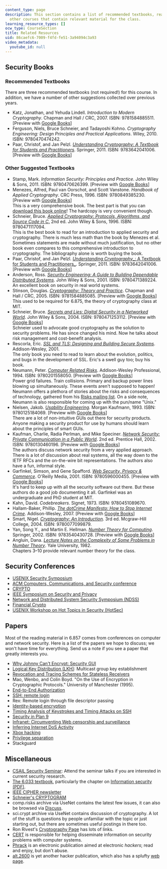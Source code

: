 ```yaml
---
content_type: page
description: This section contains a list of recommended textbooks, readings, and
  other courses that contain relevant material for the class.
learning_resource_types: []
ocw_type: CourseSection
title: Related Resources
uid: 86caefc6-7009-f4fd-fe51-3a94094c3a93
video_metadata:
  youtube_id: null
---
```


Security Books
--------------

### Recommended Textbooks

There are three recommended textbooks (not required!) for this course. In addition, we have a number of other suggestions collected over previous years.

*   Katz, Jonathan, and Yehuda Lindell. _Introduction to Modern Cryptography_. Chapman and Hall / CRC, 2007. ISBN: 9781584885511. \[Preview with [Google Books](http://books.google.com/books?id=TTtVKHdOcDoC&pg=PAfrontcover)\]
*   Ferguson, Niels, Bruce Schneier, and Tadayoshi Kohno. _Cryptography Engineering: Design Principles and Practical Applications_. Wiley, 2010. ISBN: 9780470474242.
*   Paar, Christof, and Jan Pelzl. [_Understanding Cryptography: A Textbook for Students and Practitioners_](http://www.springer.com/computer/security+and+cryptology/book/978-3-642-04100-6). Springer, 2011. ISBN: 9783642041006. \[Preview with [Google Books](http://books.google.com/books?id=f24wFELSzkoC&pg=PAfrontcover)\]

### Other Suggested Textbooks

*   Stamp, Mark. _Information Security: Principles and Practice_. John Wiley & Sons, 2011. ISBN: 9780470626399. \[Preview with [Google Books](http://books.google.com/books?id=UW3SS9P9hdEC&pg=PAfrontcover)\]
*   Menezes, Alfred, Paul van Oorschot, and Scott Vanstone. _Handbook of Applied Cryptography_. CRC Press, 1996. ISBN: 9780849385230. \[Preview with [Google Books](http://books.google.com/books?id=MhvcBQAAQBAJ&pg=PAfrontcover)\]  
    This is a very comprehensive book. The best part is that you can [download this book online](http://www.cacr.math.uwaterloo.ca/hac/)! The hardcopy is very convenient though.
*   Schneier, Bruce. [_Applied Cryptography: Protocols, Algorithms, and Source Code in C_.](http://www.schneier.com/book-applied.html) 2nd ed. John Wiley & Sons, 1996. ISBN: 9780471117094.  
    This is the best book to read for an introduction to applied security and cryptography. There is much less math than the book by Menezes et al. Sometimes statements are made without much justification, but no other book even compares to this comprehensive introduction to cryptography. The bibliography alone is worth buying the book.
*   Paar, Christof, and Jan Pelzl. [_Understanding Cryptography__: A Textbook for Students and Practitioners_](http://www.springer.com/computer/security+and+cryptology/book/978-3-642-04100-6). Springer, 2011. ISBN: 9783642041006. \[Preview with [Google Books](http://books.google.com/books?id=f24wFELSzkoC&pg=PAfrontcover)\]
*   Anderson, Ross. [_Security Engineering: A Guide to Building Dependable Distributed Systems_](http://www.cl.cam.ac.uk/~rja14/book.html). John Wiley & Sons, 2001. ISBN: 9780471389224.  
    An excellent book on security in real world systems.
*   Stinson, Douglas. [_Cryptography: Theory and Practice_](https://labs.xjtudlc.com/labs/wldmt1/reading%20list/books/Network%20security%20and%20crypto/Cryptography%20Theory%20and%20Practice.pdf). Chapman and Hall / CRC, 2005. ISBN: 9781584885085. \[Preview with [Google Books](http://books.google.com/books?id=uhl_kYfpgo4C&pg=PAfrontcover)\]  
    This used to be required for 6.875, the theory of cryptography class at MIT.
*   Schneier, Bruce. [_Secrets and Lies: Digital Security in a Networked World_](http://www.schneier.com/book-sandl.html). John Wiley & Sons, 2004. ISBN: 9780471253112. \[Preview with [Google Books](http://books.google.com/books?id=z_7CAjmql6kC&pg=PAfrontcover)\]  
    Schneier used to advocate good cryptography as the solution to security problems. He has since changed his mind. Now he talks about risk management and cost-benefit analysis.
*   Rescorla, Eric. [_SSL and TLS: Designing and Building Secure Systems_](http://www.pearson.ch/1471/9780201615982/SSL-and-TLS-Designing-and-Building.aspx). Addison-Wesley, 2001.  
    The only book you need to read to learn about the evolution, politics, and bugs in the development of SSL. Eric's a swell guy too; buy his book.
*   Neumann, Peter. [_Computer Related Risks_](http://www.csl.sri.com/users/neumann/neumann-book.html). Addison-Wesley Professional, 1994. ISBN: 9780201558050. \[Preview with [Google Books](http://books.google.com/books?id=8d-qU8K0BN4C&pg=PAfrontcover)\]  
    Power grid failures. Train collisions. Primary and backup power lines blowing up simultaneously. These events aren't supposed to happen! Neumann offers a plethora of stories about the risks and consequences of technology, gathered from his [Risks mailing list](http://catless.ncl.ac.uk/Risks). On a side note, Neumann is also responsible for coming up with the pun/name "Unix."
*   Nielsen, Jakob. [_Usability Engineering_](http://www.useit.com/jakob/useengbook.html). Morgan Kaufmann, 1993. ISBN: 9780125184069. \[Preview with [Google Books](http://books.google.com/books?id=95As2OF67f0C&pg=PAfrontcover)\]  
    There are a lot of non-intuitive GUIs out there for security products. Anyone making a security product for use by humans should learn about the principles of smart GUIs.
*   Kaufman, Charlie, Radia Perlman, and Mike Speciner. [_Network Security: Private Communication in a Public World_](https://www.amazon.com/Network-Security-Private-Communication-Public/dp/0130460192). 2nd ed. Prentice Hall, 2002. ISBN: 9780130460196. \[Preview with [Google Books](http://books.google.com/books?id=wxMqaz4JMb0C&pg=PAfrontcover)\]  
    The authors discuss network security from a very applied approach. There is a lot of discussion about real systems, all the way down to the IETF RFCs and the on-the-wire bit representations. The authors also have a fun, informal style.
*   Garfinkel, Simson, and Gene Spafford. [_Web Security, Privacy & Commerce_](http://www.oreilly.com/catalog/websec2/). O'Reilly Media, 2001. ISBN: 9780596000455. \[Preview with [Google Books](http://books.google.com/books?id=jIBH98wwuv8C&pg=PAfrontcover)\]  
    It's hard to keep up with all the security software out there. But these authors do a good job documenting it all. Garfinkel was an undergraduate and PhD student at MIT.
*   Kahn, David. _Codebreakers_. Signet, 1973. ISBN: 9780451089670.
*   Hallam-Baker, Phillip. [_The dotCrime Manifesto: How to Stop Internet Crime_](https://commons.erau.edu/cgi/viewcontent.cgi?article=1143&context=publication). Addison-Wesley, 2007. \[Preview with [Google Books](http://books.google.com/books?id=ZWp-1R_tJGgC&pg=PAfrontcover)\]
*   Smart, Nigel. [_Cryptography: An Introduction_](https://www.cs.umd.edu/~waa/414-F11/IntroToCrypto.pdf)_._ 3rd ed. Mcgraw-Hill College, 2004. ISBN: 9780077099879.
*   Yan, Song Y., and Martin E. Hellman. [_Number Theory for Computing_](http://www.springer.com/computer/foundations/book/978-3-540-43072-8). Springer, 2002. ISBN: 9783540430728. \[Preview with [Google Books](http://books.google.com/books?id=lIvPz7k41SEC&pg=PAfrontcover)\]
*   Angluin, Dana. [_Lecture Notes on the Complexity of Some Problems in Number Theory_](http://www.springer.com/computer/foundations/book/978-3-540-43072-8). Yale University, 1982.  
    Chapters 3–10 provide relevant number theory for the class.

Security Conferences
--------------------

*   [USENIX Security Symposium](https://www.usenix.org/conferences/byname/108)
*   [ACM Computers, Communications, and Security conference](http://www.acm.org/sigsac/ccs.html)
*   [CRYPTO](http://www.iacr.org/conferences/)
*   [IEEE Symposium on Security and Privacy](http://www.ieee-security.org/TC/SP-Index.html)
*   [Network and Distributed System Security Symposium (NDSS)](http://www.isoc.org/isoc/conferences/ndss/)
*   [Financial Crypto](http://ifca.ai/)
*   [USENIX Workshop on Hot Topics in Security (HotSec)](https://www.usenix.org/conferences/byname/158)

Papers
------

Most of the reading material in 6.857 comes from conferences on computer and network security. Here is a list of the papers we hope to discuss; we won't have time for everything. Send us a note if you see a paper that greatly interests you.

*   [Why Johnny Can't Encrypt: Security GUI](http://www.usenix.org/publications/library/proceedings/sec99/whitten.html)
*   [Logical Key Distribution (LKH)](http://web.mit.edu/rfc/rfc2627.txt): Multicast group key establishment
*   [Revocation and Tracing Schemes for Stateless Receivers](http://www.wisdom.weizmann.ac.il/~naor/PAPERS/2nl.html)
*   Mao, Wenbo, and Colin Boyd. "On the Use of Encryption in Cryptographic Protocols." University of Manchester (1995).
*   [End-to-End Authorization](http://www.usenix.org/events/osdi2000/howell.html)
*   [SSH: remote login](http://www.usenix.org/publications/library/proceedings/sec96/ylonen.html)
*   Rex: Remote login through file descriptor passing
*   [Identity-based encryption](http://crypto.stanford.edu/ibe/)
*   [Timing Analysis of Keystrokes and Timing Attacks on SSH](http://www.usenix.org/events/sec01/song.html)
*   [Security in Plan 9](http://www.usenix.org/events/sec02/cox.html)
*   [Infranet: Circumventing Web censorship and surveillance](http://www.usenix.org/events/sec02/feamster.html)
*   [Inferring Internet DoS Activity](http://www.usenix.org/events/sec01/moore.html)
*   [Xbox hacking](http://www.xenatera.com/bunnie/proj/anatak/xboxmod.html)
*   [Privilege separation](http://www.citi.umich.edu/techreports/reports/citi-tr-02-2.ps.gz)
*   Stackguard

Miscellaneous
-------------

*   [CSAIL Security Seminar](http://css.csail.mit.edu/security-seminar/): Attend the seminar talks if you are interested in current security research.
*   [The 6.033 textbook](/courses/res-6-004-principles-of-computer-system-design-an-introduction-spring-2009/pages/online-textbook), particularly the chapter on [Information security (PDF)](/courses/res-6-004-principles-of-computer-system-design-an-introduction-spring-2009/resources/protection_open_5_0).
*   [IEEE CIPHER newsletter](http://www.ieee-security.org/cipher.html)
*   [Schneier's CRYPTOGRAM](http://www.counterpane.com/crypto-gram.html)
*   comp.risks archive via UseNet contains the latest few issues, it can also be browsed via [Discuss](http://diswww.mit.edu/picayune/risks/).
*   sci.crypt archive via UseNet contains discussion of cryptography. A lot of the stuff is questions by people unfamiliar with the topic or just starting out, but there are sometimes useful postings in there too.
*   Ron Rivest's [Cryptography Page](http://theory.lcs.mit.edu/~rivest/crypto-security.html) has lots of links.
*   [CERT](http://www.cert.org/) is responsible for helping disseminate information on security problems with computer systems.
*   [Phrack](http://www.phrack.com/) is an electronic publication aimed at electronic _hackers_; read and enjoy, but don't abuse.
*   [alt.2600](http://www.2600.com/) is yet another hacker publication, which also has a splufty [web page](http://www.2600.com/).